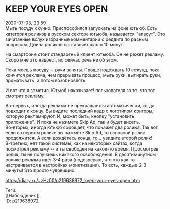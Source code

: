 KEEP YOUR EYES OPEN
====================

   
 2020-07-03, 23:59   
  Мыть посуду скучно. Приспособился запускать на фоне ютьюб. Есть категория роликов в русском секторе ютьюба, называется "апвоут". Это зачитанные вслух избранные комментарии с реддита по разным вопросам. Длина роликов составляет около 10 минут.   
   
 На смартфоне стоит стандартный клиент ютьюба. Он не режет рекламу. Скоро мне это надоест, но сейчас речь не об этом.   
   
 Пока моешь посуду -- руки заняты. Проще подождать 10 секунд, пока кончится реклама, чем прерывать процесс, мыть руки, вытирать руки, проматывать, а потом возобновлять.   
   
 И вот что я заметил. Ютьюб наказывает! пользователя за то, что тот смотрит рекламу.   
   
 Во-первых, иногда реклама не прекращается автоматически, когда подходит к концу. Вы видите последний кадр с логотипом конторы, которую рекламируют. И, может быть, кнопку "установить приложение". И пока не нажмёте Skip Ad, так и будет висеть.   
 Во-вторых, иногда ютьюб сообщает, что покажет два ролика. Так вот, если на первом ролике вы нажмёте Skip Ad, то основной ролик продолжится. А если дождётесь конца, то... увидите второй ролик!   
 В-третьих, нет такой системы, как на некоторых сайтах, когда посмотрел рекламу -- и ты свободен на какое-то время. Просмотрев ролик, ты не получаешь никакого освобождения. В десятиминутном ролике реклама идёт 3-4 раза (подозреваю, что это как-то настраивается в настройках монетизации). То есть, каждые 2-3 минуты! Это просто чудовищно.   
    
 <https://diary.ru/~zHz00/p219638972_keep-your-eyes-open.htm>   
   
 Теги:   
 [[Наблюдения]]   
 ID: p219638972